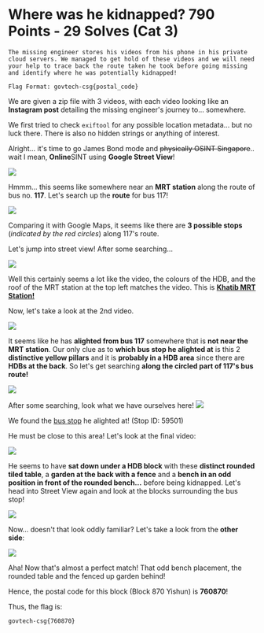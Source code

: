 # Where was he kidnapped? 790 Points - 29 Solves (Cat 3)

```
The missing engineer stores his videos from his phone in his private cloud servers. We managed to get hold of these videos and we will need your help to trace back the route taken he took before going missing and identify where he was potentially kidnapped!

Flag Format: govtech-csg{postal_code}
```

We are given a zip file with 3 videos, with each video looking like an **Instagram post** detailing the missing engineer's journey to... somewhere.

We first tried to check `exiftool` for any possible location metadata... but no luck there. There is also no hidden strings or anything of interest.

Alright... it's time to go James Bond mode and ~~physically OSINT Singapore~~.. wait I mean, **Online**SINT using **Google Street View**!

![](1.jpg)

Hmmm... this seems like somewhere near an **MRT station** along the route of bus no. **117**. Let's search up the **route** for bus 117!

![](2.jpg)

Comparing it with Google Maps, it seems like there are **3 possible stops** (*indicated by the red circles*) along 117's route.

Let's jump into street view! After some searching...

![](3.jpg)

Well this certainly seems a lot like the video, the colours of the HDB, and the roof of the MRT station at the top left matches the video. This is **[Khatib MRT Station!](https://www.google.com/maps/place/Khatib/@1.4167243,103.8336734,17z/data=!4m5!3m4!1s0x31da140d88c212af:0xee8d41e8f1c31ff9!8m2!3d1.4173486!4d103.8329733)**



Now, let's take a look at the 2nd video.

![](4.jpg)

It seems like he has **alighted from bus 117** somewhere that is **not near the MRT station**. Our only clue as to **which bus stop he alighted at** is this 2 **distinctive yellow pillars** and it is **probably in a HDB area** since there are **HDBs at the back**. So let's get searching **along the circled part of 117's bus route!**

![](5.jpg)

After some searching, look what we have ourselves here!
![](6.jpg)

We found the [bus stop](https://www.google.com/maps/place/Blk+871/@1.4127738,103.8378773,17z/data=!4m12!1m6!3m5!1s0x31da140d88c212af:0xee8d41e8f1c31ff9!2sKhatib!8m2!3d1.4173486!4d103.8329733!3m4!1s0x31da1410dbab270b:0xd6fa8c07654c3436!8m2!3d1.4128928!4d103.8381037) he alighted at! (Stop ID: 59501)

He must be close to this area! Let's look at the final video:

![](7.jpg)

He seems to have **sat down under a HDB block** with these **distinct rounded tiled table**, a **garden at the back with a fence** and a **bench in an odd position in front of the rounded bench...** before being kidnapped. Let's head into Street View again and look at the blocks surrounding the bus stop!

![](8.jpg)

Now... doesn't that look oddly familiar? Let's take a look from the **other side**:

![](9.jpg)

Aha! Now that's almost a perfect match! That odd bench placement, the rounded table and the fenced up garden behind!

Hence, the postal code for this block (Block 870 Yishun) is **760870**!

Thus, the flag is:

```
govtech-csg{760870}
```

